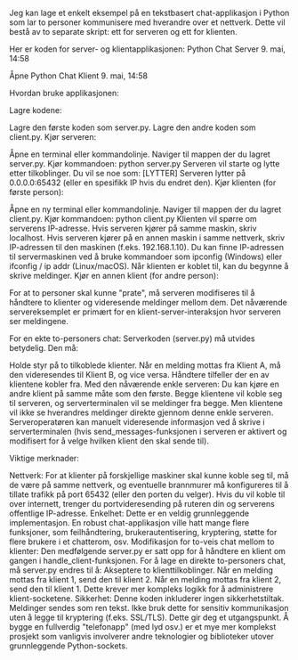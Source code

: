 Jeg kan lage et enkelt eksempel på en tekstbasert chat-applikasjon i Python som lar to personer kommunisere med hverandre over et nettverk. Dette vil bestå av to separate skript: ett for serveren og ett for klienten.

Her er koden for server- og klientapplikasjonen:
Python Chat Server
9. mai, 14:58

Åpne
Python Chat Klient
9. mai, 14:58

Hvordan bruke applikasjonen:

Lagre kodene:

Lagre den første koden som server.py.
Lagre den andre koden som client.py.
Kjør serveren:

Åpne en terminal eller kommandolinje.
Naviger til mappen der du lagret server.py.
Kjør kommandoen: python server.py
Serveren vil starte og lytte etter tilkoblinger. Du vil se noe som: [LYTTER] Serveren lytter på 0.0.0.0:65432 (eller en spesifikk IP hvis du endret den).
Kjør klienten (for første person):

Åpne en ny terminal eller kommandolinje.
Naviger til mappen der du lagret client.py.
Kjør kommandoen: python client.py
Klienten vil spørre om serverens IP-adresse.
Hvis serveren kjører på samme maskin, skriv localhost.
Hvis serveren kjører på en annen maskin i samme nettverk, skriv IP-adressen til den maskinen (f.eks. 192.168.1.10). Du kan finne IP-adressen til servermaskinen ved å bruke kommandoer som ipconfig (Windows) eller ifconfig / ip addr (Linux/macOS).
Når klienten er koblet til, kan du begynne å skrive meldinger.
Kjør en annen klient (for andre person):

For at to personer skal kunne "prate", må serveren modifiseres til å håndtere to klienter og videresende meldinger mellom dem. Det nåværende servereksemplet er primært for en klient-server-interaksjon hvor serveren ser meldingene.

For en ekte to-personers chat: Serverkoden (server.py) må utvides betydelig. Den må:

Holde styr på to tilkoblede klienter.
Når en melding mottas fra Klient A, må den videresendes til Klient B, og vice versa.
Håndtere tilfeller der en av klientene kobler fra.
Med den nåværende enkle serveren: Du kan kjøre en andre klient på samme måte som den første. Begge klientene vil koble seg til serveren, og serverterminalen vil se meldinger fra begge. Men klientene vil ikke se hverandres meldinger direkte gjennom denne enkle serveren. Serveroperatøren kan manuelt videresende informasjon ved å skrive i serverterminalen (hvis send_messages-funksjonen i serveren er aktivert og modifisert for å velge hvilken klient den skal sende til).

Viktige merknader:

Nettverk: For at klienter på forskjellige maskiner skal kunne koble seg til, må de være på samme nettverk, og eventuelle brannmurer må konfigureres til å tillate trafikk på port 65432 (eller den porten du velger). Hvis du vil koble til over internett, trenger du portvideresending på ruteren din og serverens offentlige IP-adresse.
Enkelhet: Dette er en veldig grunnleggende implementasjon. En robust chat-applikasjon ville hatt mange flere funksjoner, som feilhåndtering, brukerautentisering, kryptering, støtte for flere brukere i et chatterom, osv.
Modifikasjon for to-veis chat mellom to klienter: Den medfølgende server.py er satt opp for å håndtere en klient om gangen i handle_client-funksjonen. For å lage en direkte to-personers chat, må server.py endres til å:
Akseptere to klienttilkoblinger.
Når en melding mottas fra klient 1, send den til klient 2.
Når en melding mottas fra klient 2, send den til klient 1. Dette krever mer kompleks logikk for å administrere klient-socketene.
Sikkerhet: Denne koden inkluderer ingen sikkerhetstiltak. Meldinger sendes som ren tekst. Ikke bruk dette for sensitiv kommunikasjon uten å legge til kryptering (f.eks. SSL/TLS).
Dette gir deg et utgangspunkt. Å bygge en fullverdig "telefonapp" (med lyd osv.) er et mye mer komplekst prosjekt som vanligvis involverer andre teknologier og biblioteker utover grunnleggende Python-sockets.
